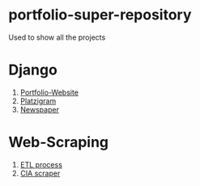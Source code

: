 # portfolio-super-repository
Used to show all the projects

# Django

1. [Portfolio-Website](Proximamente)
2. [Platzigram](https://github.com/alcibiadesBustillo/platzigram)
3. [Newspaper]()

# Web-Scraping
1. [ETL process](https://github.com/alcibiadesBustillo/webScrapper_newsPaper)
2. [CIA scraper](https://github.com/alcibiadesBustillo/scraping-CIA)
